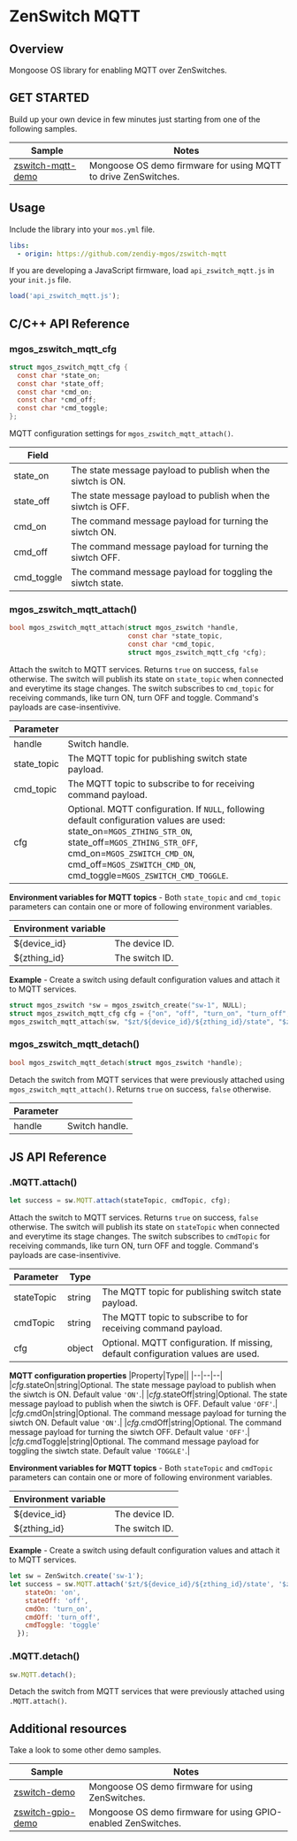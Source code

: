 # ZenSwitch MQTT
## Overview
Mongoose OS library for enabling MQTT over ZenSwitches.
## GET STARTED
Build up your own device in few minutes just starting from one of the following samples.

|Sample|Notes|
|--|--|
|[zswitch-mqtt-demo](https://github.com/zendiy-mgos/zswitch-mqtt-demo)|Mongoose OS demo firmware for using MQTT to drive ZenSwitches.|
## Usage
Include the library into your `mos.yml` file.
```yaml
libs:
  - origin: https://github.com/zendiy-mgos/zswitch-mqtt
```
If you are developing a JavaScript firmware, load `api_zswitch_mqtt.js` in your `init.js` file.
```js
load('api_zswitch_mqtt.js');
```
## C/C++ API Reference
### mgos_zswitch_mqtt_cfg
```c
struct mgos_zswitch_mqtt_cfg {
  const char *state_on;
  const char *state_off;
  const char *cmd_on;
  const char *cmd_off;
  const char *cmd_toggle; 
};
```
MQTT configuration settings for `mgos_zswitch_mqtt_attach()`.

|Field||
|--|--|
|state_on|The state message payload to publish when the siwtch is ON.|
|state_off|The state message payload to publish when the siwtch is OFF.|
|cmd_on|The command message payload for turning the siwtch ON.|
|cmd_off|The command message payload for turning the siwtch OFF.|
|cmd_toggle|The command message payload for toggling the siwtch state.|
### mgos_zswitch_mqtt_attach()
```c
bool mgos_zswitch_mqtt_attach(struct mgos_zswitch *handle,
                              const char *state_topic,
                              const char *cmd_topic,
                              struct mgos_zswitch_mqtt_cfg *cfg);
```
Attach the switch to MQTT services. Returns `true` on success, `false` otherwise. The switch will publish its state on `state_topic` when connected and everytime its stage changes. The switch subscribes to `cmd_topic` for receiving commands, like turn ON, turn OFF and toggle. Command's payloads are case-insentivive.

|Parameter||
|--|--|
|handle|Switch handle.|
|state_topic|The MQTT topic for publishing switch state payload.|
|cmd_topic|The MQTT topic to subscribe to for receiving command payload.|
|cfg|Optional. MQTT configuration. If `NULL`, following default configuration values are used: state_on=`MGOS_ZTHING_STR_ON`, state_off=`MGOS_ZTHING_STR_OFF`, cmd_on=`MGOS_ZSWITCH_CMD_ON`, cmd_off=`MGOS_ZSWITCH_CMD_ON`, cmd_toggle=`MGOS_ZSWITCH_CMD_TOGGLE`.|

**Environment variables for MQTT topics** - Both `state_topic` and `cmd_topic` parameters can contain one or more of following environment variables.

|Environment variable||
|--|--|
|${device_id}|The device ID.|
|${zthing_id}|The switch ID.|

**Example** - Create a switch using default configuration values and attach it to MQTT services.
```c
struct mgos_zswitch *sw = mgos_zswitch_create("sw-1", NULL);
struct mgos_zswitch_mqtt_cfg cfg = {"on", "off", "turn_on", "turn_off", "toggle"};
mgos_zswitch_mqtt_attach(sw, "$zt/${device_id}/${zthing_id}/state", "$zt/${device_id}/${zthing_id}/cmd", &cfg);
```
### mgos_zswitch_mqtt_detach()
```c
bool mgos_zswitch_mqtt_detach(struct mgos_zswitch *handle);
```
Detach the switch from MQTT services that were previously attached using `mgos_zswitch_mqtt_attach()`. Returns `true` on success, `false` otherwise.

|Parameter||
|--|--|
|handle|Switch handle.|
## JS API Reference
### .MQTT.attach()
```js
let success = sw.MQTT.attach(stateTopic, cmdTopic, cfg);
```
Attach the switch to MQTT services. Returns `true` on success, `false` otherwise. The switch will publish its state on `stateTopic` when connected and everytime its stage changes. The switch subscribes to `cmdTopic` for receiving commands, like turn ON, turn OFF and toggle. Command's payloads are case-insentivive.

|Parameter|Type||
|--|--|--|
|stateTopic|string|The MQTT topic for publishing switch state payload.|
|cmdTopic|string|The MQTT topic to subscribe to for receiving command payload.|
|cfg|object|Optional. MQTT configuration. If missing, default configuration values are used.|

**MQTT configuration properties**
|Property|Type||
|--|--|--|
|*cfg*.stateOn|string|Optional. The state message payload to publish when the siwtch is ON. Default value `'ON'`.|
|*cfg*.stateOff|string|Optional. The state message payload to publish when the siwtch is OFF. Default value `'OFF'`.|
|*cfg*.cmdOn|string|Optional. The command message payload for turning the siwtch ON. Default value `'ON'`.|
|*cfg*.cmdOff|string|Optional. The command message payload for turning the siwtch OFF. Default value `'OFF'`.|
|*cfg*.cmdToggle|string|Optional. The command message payload for toggling the siwtch state. Default value `'TOGGLE'`.|

**Environment variables for MQTT topics** - Both `stateTopic` and `cmdTopic` parameters can contain one or more of following environment variables.

|Environment variable||
|--|--|
|${device_id}|The device ID.|
|${zthing_id}|The switch ID.|

**Example** - Create a switch using default configuration values and attach it to MQTT services.
```js
let sw = ZenSwitch.create('sw-1');
let success = sw.MQTT.attach('$zt/${device_id}/${zthing_id}/state', '$zt/${device_id}/${zthing_id}/cmd', {
    stateOn: 'on',
    stateOff: 'off',
    cmdOn: 'turn_on',
    cmdOff: 'turn_off',
    cmdToggle: 'toggle'
  });
```
### .MQTT.detach()
```js
sw.MQTT.detach();
```
Detach the switch from MQTT services that were previously attached using `.MQTT.attach()`.
## Additional resources
Take a look to some other demo samples.

|Sample|Notes|
|--|--|
|[zswitch-demo](https://github.com/zendiy-mgos/zswitch-demo)|Mongoose OS demo firmware for using ZenSwitches.|
|[zswitch-gpio-demo](https://github.com/zendiy-mgos/zswitch-gpio-demo)|Mongoose OS demo firmware for using GPIO-enabled ZenSwitches.|
